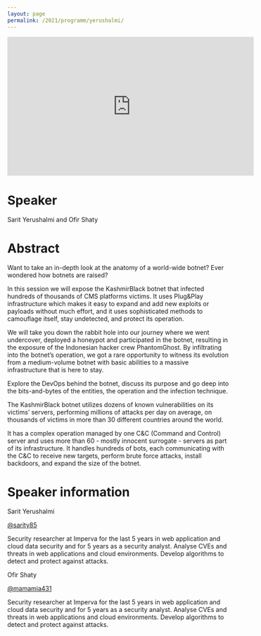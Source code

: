```yaml
---
layout: page
permalink: /2021/programm/yerushalmi/
---
```


<iframe width="560" height="315" src="https://www.youtube.com/embed/sw1A4mrZwT8" title="YouTube video player" frameborder="0" allow="accelerometer; autoplay; clipboard-write; encrypted-media; gyroscope; picture-in-picture" allowfullscreen></iframe>

# Speaker

Sarit Yerushalmi and Ofir Shaty

# Abstract

Want to take an in-depth look at the anatomy of a world-wide botnet? Ever wondered how botnets are raised?

In this session we will expose the KashmirBlack botnet that infected hundreds of thousands of CMS platforms victims. It uses Plug&Play infrastructure which makes it easy to expand and add new exploits or payloads without much effort, and it uses sophisticated methods to camouflage itself, stay undetected, and protect its operation.

We will take you down the rabbit hole into our journey where we went undercover, deployed a honeypot and participated in the botnet, resulting in the exposure of the Indonesian hacker crew PhantomGhost. By infiltrating into the botnet’s operation, we got a rare opportunity to witness its evolution from a medium-volume botnet with basic abilities to a massive infrastructure that is here to stay.

Explore the DevOps behind the botnet, discuss its purpose and go deep into the bits-and-bytes of the entities, the operation and the infection technique.

The KashmirBlack botnet utilizes dozens of known vulnerabilities on its victims’ servers, performing millions of attacks per day on average, on thousands of victims in more than 30 different countries around the world.

It has a complex operation managed by one C&C (Command and Control) server and uses more than 60 - mostly innocent surrogate - servers as part of its infrastructure. It handles hundreds of bots, each communicating with the C&C to receive new targets, perform brute force attacks, install backdoors, and expand the size of the botnet.

# Speaker information

Sarit Yerushalmi

[@sarity85](https://twitter.com/sarity85)

Security researcher at Imperva for the last 5 years in web application and cloud data security and for 5 years as a security analyst. Analyse CVEs and threats in web applications and cloud environments. Develop algorithms to detect and protect against attacks.

Ofir Shaty

[@mamamia431](https://twitter.com/mamamia431)

Security researcher at Imperva for the last 5 years in web application and cloud data security and for 5 years as a security analyst. Analyse CVEs and threats in web applications and cloud environments. Develop algorithms to detect and protect against attacks.
